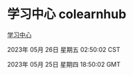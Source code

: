 # 学习中心 colearnhub
[学习中心](http://27.19.32.45:56308/colearnhub/)

2023年 05月 26日 星期五 02:50:02 CST

2023年 05月 25日 星期四 18:50:02 GMT

